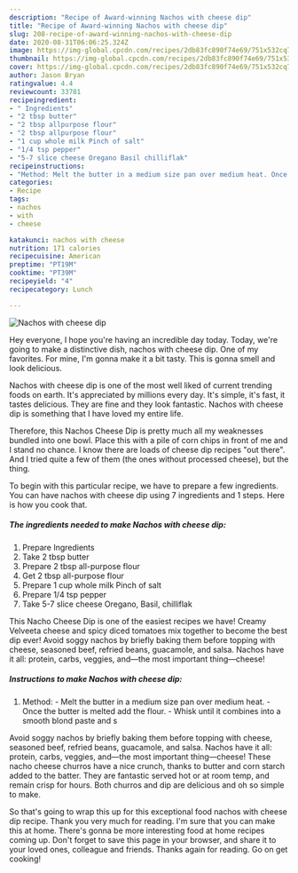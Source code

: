 ```yaml
---
description: "Recipe of Award-winning Nachos with cheese dip"
title: "Recipe of Award-winning Nachos with cheese dip"
slug: 208-recipe-of-award-winning-nachos-with-cheese-dip
date: 2020-08-31T06:06:25.324Z
image: https://img-global.cpcdn.com/recipes/2db83fc890f74e69/751x532cq70/nachos-with-cheese-dip-recipe-main-photo.jpg
thumbnail: https://img-global.cpcdn.com/recipes/2db83fc890f74e69/751x532cq70/nachos-with-cheese-dip-recipe-main-photo.jpg
cover: https://img-global.cpcdn.com/recipes/2db83fc890f74e69/751x532cq70/nachos-with-cheese-dip-recipe-main-photo.jpg
author: Jason Bryan
ratingvalue: 4.4
reviewcount: 33781
recipeingredient:
- " Ingredients"
- "2 tbsp butter"
- "2 tbsp allpurpose flour"
- "2 tbsp allpurpose flour"
- "1 cup whole milk Pinch of salt"
- "1/4 tsp pepper"
- "5-7 slice cheese Oregano Basil chilliflak"
recipeinstructions:
- "Method: Melt the butter in a medium size pan over medium heat. Once the butter is melted add the flour. Whisk until it combines into a smooth blond paste and s"
categories:
- Recipe
tags:
- nachos
- with
- cheese

katakunci: nachos with cheese 
nutrition: 171 calories
recipecuisine: American
preptime: "PT19M"
cooktime: "PT39M"
recipeyield: "4"
recipecategory: Lunch

---
```



![Nachos with cheese dip](https://img-global.cpcdn.com/recipes/2db83fc890f74e69/751x532cq70/nachos-with-cheese-dip-recipe-main-photo.jpg)

Hey everyone, I hope you're having an incredible day today. Today, we're going to make a distinctive dish, nachos with cheese dip. One of my favorites. For mine, I'm gonna make it a bit tasty. This is gonna smell and look delicious.

Nachos with cheese dip is one of the most well liked of current trending foods on earth. It's appreciated by millions every day. It's simple, it's fast, it tastes delicious. They are fine and they look fantastic. Nachos with cheese dip is something that I have loved my entire life.

Therefore, this Nachos Cheese Dip is pretty much all my weaknesses bundled into one bowl. Place this with a pile of corn chips in front of me and I stand no chance. I know there are loads of cheese dip recipes &#34;out there&#34;. And I tried quite a few of them (the ones without processed cheese), but the thing.


To begin with this particular recipe, we have to prepare a few ingredients. You can have nachos with cheese dip using 7 ingredients and 1 steps. Here is how you cook that.

<!--inarticleads1-->

##### The ingredients needed to make Nachos with cheese dip:

1. Prepare  Ingredients
1. Take 2 tbsp butter
1. Prepare 2 tbsp all-purpose flour
1. Get 2 tbsp all-purpose flour
1. Prepare 1 cup whole milk Pinch of salt
1. Prepare 1/4 tsp pepper
1. Take 5-7 slice cheese Oregano, Basil, chilliflak


This Nacho Cheese Dip is one of the easiest recipes we have! Creamy Velveeta cheese and spicy diced tomatoes mix together to become the best dip ever! Avoid soggy nachos by briefly baking them before topping with cheese, seasoned beef, refried beans, guacamole, and salsa. Nachos have it all: protein, carbs, veggies, and—the most important thing—cheese! 

<!--inarticleads2-->

##### Instructions to make Nachos with cheese dip:

1. Method: - Melt the butter in a medium size pan over medium heat. - Once the butter is melted add the flour. - Whisk until it combines into a smooth blond paste and s


Avoid soggy nachos by briefly baking them before topping with cheese, seasoned beef, refried beans, guacamole, and salsa. Nachos have it all: protein, carbs, veggies, and—the most important thing—cheese! These nacho cheese churros have a nice crunch, thanks to butter and corn starch added to the batter. They are fantastic served hot or at room temp, and remain crisp for hours. Both churros and dip are delicious and oh so simple to make. 

So that's going to wrap this up for this exceptional food nachos with cheese dip recipe. Thank you very much for reading. I'm sure that you can make this at home. There's gonna be more interesting food at home recipes coming up. Don't forget to save this page in your browser, and share it to your loved ones, colleague and friends. Thanks again for reading. Go on get cooking!
